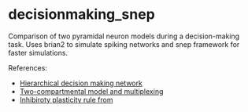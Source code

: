 # decisionmaking_snep

Comparison of two pyramidal neuron models during a decision-making task. 
Uses brian2 to simulate spiking networks and snep framework for faster simulations.

References:
- [Hierarchical decision making network](https://www.nature.com/articles/ncomms7177)
- [Two-compartmental model and multiplexing](https://www.pnas.org/content/115/27/E6329)
- [Inhibiroty plasticity rule from](http://science.sciencemag.org/content/334/6062/1569.full)
